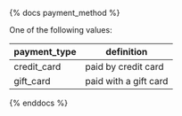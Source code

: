 {% docs payment_method %}
	
One of the following values: 

| payment_type           | definition                               |
|------------------------|------------------------------------------|
| credit_card            | paid by credit card                      |
| gift_card              | paid with a gift card                    |


{% enddocs %}
